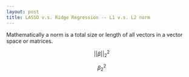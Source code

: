 ```yaml
---
layout: post
title: LASSO v.s. Ridge Regression -- L1 v.s. L2 norm
---
```


Mathematically a norm is a total size or length of all vectors in a vector space  or matrices.

$$
||\beta||^{2}_{2}
$$

```math
\beta^{2}_{2}
```
